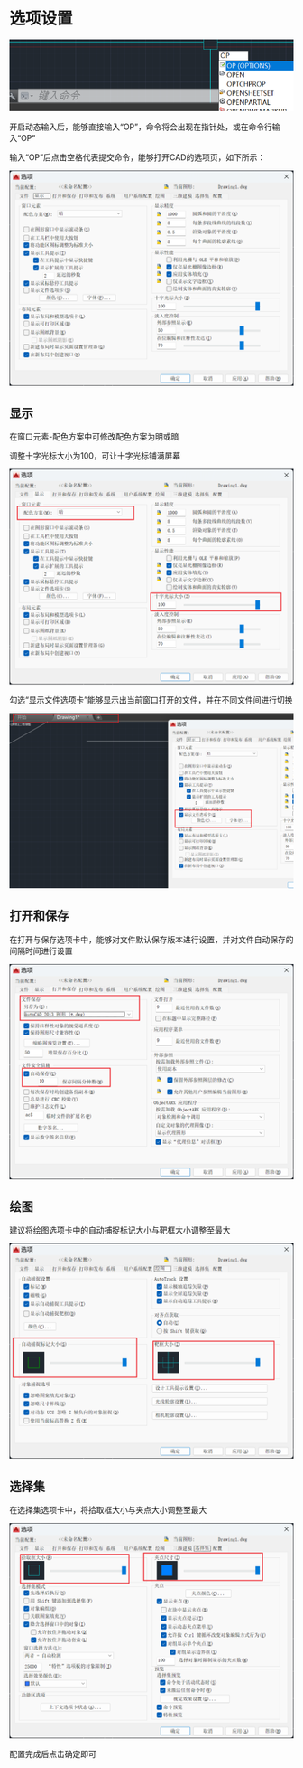 # 选项设置

![Snipaste_2024-03-12_16-30-54](assets/Snipaste_2024-03-12_16-30-22.png)

开启动态输入后，能够直接输入“OP”，命令将会出现在指针处，或在命令行输入“OP”

输入“OP”后点击空格代表提交命令，能够打开CAD的选项页，如下所示：

![Snipaste_2024-03-12_16-30-54](assets/Snipaste_2024-03-12_16-30-54.png)

## 显示

在窗口元素-配色方案中可修改配色方案为明或暗

调整十字光标大小为100，可让十字光标铺满屏幕

![Snipaste_2024-03-12_16-28-51](assets/Snipaste_2024-03-12_16-28-51.png)

勾选“显示文件选项卡”能够显示出当前窗口打开的文件，并在不同文件间进行切换

![Snipaste_2024-03-14_11-39-55](assets/Snipaste_2024-03-14_11-39-55.png)

## 打开和保存

在打开与保存选项卡中，能够对文件默认保存版本进行设置，并对文件自动保存的间隔时间进行设置

![Snipaste_2024-03-12_16-32-58](assets/Snipaste_2024-03-12_16-32-58.png)

## 绘图

建议将绘图选项卡中的自动捕捉标记大小与靶框大小调整至最大

![Snipaste_2024-03-12_16-34-32](assets/Snipaste_2024-03-12_16-34-32.png)

## 选择集

在选择集选项卡中，将拾取框大小与夹点大小调整至最大

![Snipaste_2024-03-12_16-35-46](assets/Snipaste_2024-03-12_16-35-46.png)

配置完成后点击确定即可